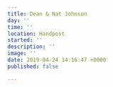```yaml
---
title: Dean & Nat Johnson
day: ''
time: ''
location: Handpost
started: ''
description: ''
image: ''
date: 2019-04-24 14:16:47 +0000
published: false

---
```

